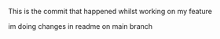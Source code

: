 This is the commit that happened whilst working on my feature

im doing changes in readme on main branch